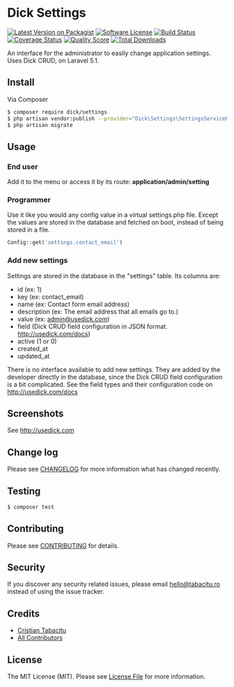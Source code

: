 # Dick Settings

[![Latest Version on Packagist][ico-version]][link-packagist]
[![Software License][ico-license]](LICENSE.md)
[![Build Status][ico-travis]][link-travis]
[![Coverage Status][ico-scrutinizer]][link-scrutinizer]
[![Quality Score][ico-code-quality]][link-code-quality]
[![Total Downloads][ico-downloads]][link-downloads]

An interface for the administrator to easily change application settings. Uses Dick CRUD, on Laravel 5.1.

## Install

Via Composer

``` bash
$ composer require dick/settings
$ php artisan vendor:publish --provider="Dick\Settings\SettingsServiceProvider"
$ php artisan migrate
```

## Usage

### End user
Add it to the menu or access it by its route: **application/admin/setting**

### Programmer
Use it like you would any config value in a virtual settings.php file. Except the values are stored in the database and fetched on boot, instead of being stored in a file.

``` php
Config::get('settings.contact_email')
```

### Add new settings

Settings are stored in the database in the "settings" table. Its columns are:
- id (ex: 1)
- key (ex: contact_email)
- name (ex: Contact form email address)
- description (ex: The email address that all emails go to.)
- value (ex: admin@usedick.com)
- field (Dick CRUD field configuration in JSON format. http://usedick.com/docs)
- active (1 or 0)
- created_at
- updated_at

There is no interface available to add new settings. They are added by the developer directly in the database, since the Dick CRUD field configuration is a bit complicated. See the field types and their configuration code on http://usedick.com/docs

## Screenshots

See http://usedick.com

## Change log

Please see [CHANGELOG](CHANGELOG.md) for more information what has changed recently.

## Testing

``` bash
$ composer test
```

## Contributing

Please see [CONTRIBUTING](CONTRIBUTING.md) for details.

## Security

If you discover any security related issues, please email hello@tabacitu.ro instead of using the issue tracker.

## Credits

- [Cristian Tabacitu][link-author]
- [All Contributors][link-contributors]

## License

The MIT License (MIT). Please see [License File](LICENSE.md) for more information.

[ico-version]: https://img.shields.io/packagist/v/dick/settings.svg?style=flat-square
[ico-license]: https://img.shields.io/badge/license-MIT-brightgreen.svg?style=flat-square
[ico-travis]: https://img.shields.io/travis/tabacitu/settings/master.svg?style=flat-square
[ico-scrutinizer]: https://img.shields.io/scrutinizer/coverage/g/tabacitu/settings.svg?style=flat-square
[ico-code-quality]: https://img.shields.io/scrutinizer/g/tabacitu/settings.svg?style=flat-square
[ico-downloads]: https://img.shields.io/packagist/dt/dick/settings.svg?style=flat-square

[link-packagist]: https://packagist.org/packages/dick/settings
[link-travis]: https://travis-ci.org/tabacitu/settings
[link-scrutinizer]: https://scrutinizer-ci.com/g/tabacitu/settings/code-structure
[link-code-quality]: https://scrutinizer-ci.com/g/tabacitu/settings
[link-downloads]: https://packagist.org/packages/dick/settings
[link-author]: https://github.com/tabacitu
[link-contributors]: ../../contributors
